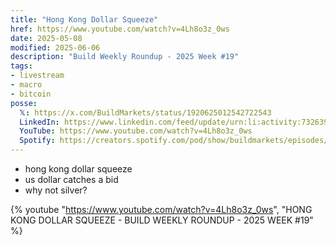 ```yaml
---
title: "Hong Kong Dollar Squeeze"
href: https://www.youtube.com/watch?v=4Lh8o3z_0ws
date: 2025-05-08
modified: 2025-06-06
description: "Build Weekly Roundup - 2025 Week #19"
tags:
- livestream
- macro
- bitcoin
posse:
  𝕏: https://x.com/BuildMarkets/status/1920625012542722543
  LinkedIn: https://www.linkedin.com/feed/update/urn:li:activity:7326392707856109568/
  YouTube: https://www.youtube.com/watch?v=4Lh8o3z_0ws
  Spotify: https://creators.spotify.com/pod/show/buildmarkets/episodes/HONG-KONG-DOLLAR-SQUEEZE---BUILD-WEEKLY-ROUNDUP---2025-WEEK-19-e32jb7m
---
```


- hong kong dollar squeeze
- us dollar catches a bid
- why not silver?

{% youtube "https://www.youtube.com/watch?v=4Lh8o3z_0ws", "HONG KONG DOLLAR SQUEEZE - BUILD WEEKLY ROUNDUP - 2025 WEEK #19" %}
